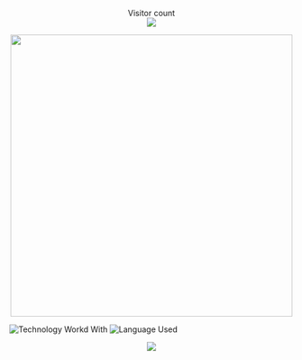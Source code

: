 <p align="center"> 
Visitor count<br>
  <img src="https://profile-counter.glitch.me/knownblackhat/count.svg" />
</p>
<p align="center"> 
<img height=500 width=500 src="https://images.genius.com/e835c70a074e8bb00192047da3de2a0e.1000x1000x1.jpg"/>
</p>

![Technology Workd With](https://skillicons.dev/icons?i=prisma,graphql,docker,git,js,typescript,githubactions,react,nextjs,linux,discord,md,mongodb,mysql,bash,py,regex,rust,vim,neovim,flask,lua,tailwind,bootstrap,nginx,svelte,php,c,kubernetes)
![Language Used](https://github-readme-stats.vercel.app/api/top-langs/?username=KnownBlackHat&layout=compact&theme=github_dark)
<p align="center"> 
  <img src="https://github-readme-stats.vercel.app/api?username=KnownBlackHat&show_icons=true&theme=transparent"/>
</p>

